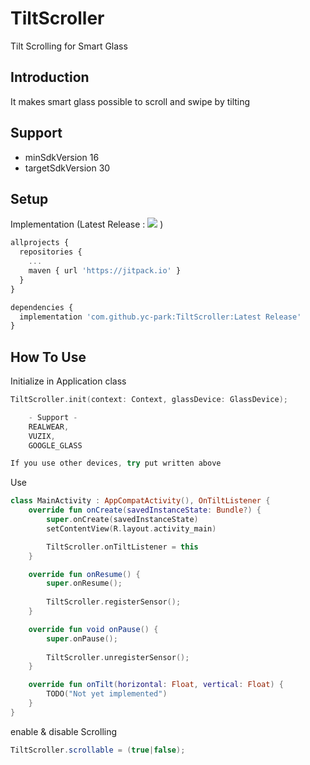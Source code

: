# TiltScroller
Tilt Scrolling for Smart Glass

## Introduction
It makes smart glass possible to scroll and swipe by tilting

## Support
- minSdkVersion 16
- targetSdkVersion 30

## Setup
Implementation (Latest Release : [![](https://jitpack.io/v/yc-park/TiltScroller.svg)](https://jitpack.io/#yc-park/TiltScroller) )
```javascript
allprojects {
  repositories {
    ...
    maven { url 'https://jitpack.io' }
  }
}

dependencies {
  implementation 'com.github.yc-park:TiltScroller:Latest Release'
}
```

## How To Use
Initialize in Application class
```Kotlin
TiltScroller.init(context: Context, glassDevice: GlassDevice);

    - Support - 
    REALWEAR,
    VUZIX,
    GOOGLE_GLASS

If you use other devices, try put written above
```

Use
```Kotlin
class MainActivity : AppCompatActivity(), OnTiltListener {
    override fun onCreate(savedInstanceState: Bundle?) {
        super.onCreate(savedInstanceState)
        setContentView(R.layout.activity_main)

        TiltScroller.onTiltListener = this
    }

    override fun onResume() {
        super.onResume();
        
        TiltScroller.registerSensor();
    }

    override fun void onPause() {
        super.onPause();
        
        TiltScroller.unregisterSensor();
    }

    override fun onTilt(horizontal: Float, vertical: Float) {
        TODO("Not yet implemented")
    }
}
```

enable & disable Scrolling
```java
TiltScroller.scrollable = (true|false);
```
